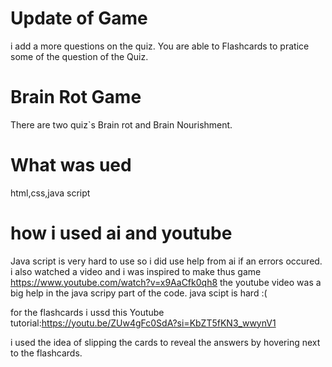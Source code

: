 # Update of Game

i add a more questions on the quiz. You are able to Flashcards to pratice some of the question of the Quiz.

# Brain Rot Game

There are two quiz`s  Brain rot and Brain Nourishment.


# What was ued
html,css,java script



# how i used ai and youtube

Java script is very hard to use so i did use help from ai if an errors occured. i also watched a video and i was inspired to make thus game https://www.youtube.com/watch?v=x9AaCfk0qh8
the youtube video was a big help in the java scripy part of the code. java scipt is hard :(


for the flashcards i ussd this  Youtube tutorial:https://youtu.be/ZUw4gFc0SdA?si=KbZT5fKN3_wwynV1 

i used the idea of slipping the cards to reveal the answers by hovering next to the flashcards.
